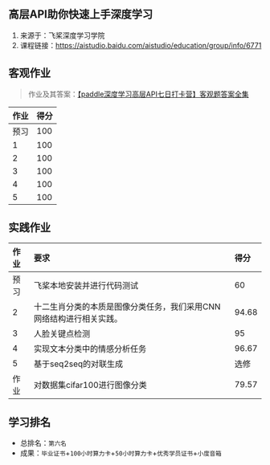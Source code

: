 ## 高层API助你快速上手深度学习

1. 来源于：飞桨深度学习学院
2. 课程链接：https://aistudio.baidu.com/aistudio/education/group/info/6771

## 客观作业

> 作业及其答案：[【paddle深度学习高层API七日打卡营】客观题答案全集](https://blog.csdn.net/weixin_45623093/article/details/113762097)

|作业|得分|
|:-|:-|
|预习|100|
|1|100| 
|2|100|
|3|100|
|4|100|
|5|100|

## 实践作业

|作业|要求|得分|
|:-|:-|:-|
|预习|飞桨本地安装并进行代码测试|60|
|2|十二生肖分类的本质是图像分类任务，我们采用CNN网络结构进行相关实践。|94.68|
|3|人脸关键点检测|95|
|4|实现文本分类中的情感分析任务|96.67|
|5|基于seq2seq的对联生成|选修|
|作业|对数据集cifar100进行图像分类|79.57|

## 学习排名

- 总排名：`第六名`
- 成果：`毕业证书`+`100小时算力卡`+`50小时算力卡`+`优秀学员证书`+`小度音箱`
